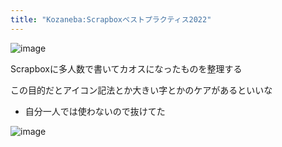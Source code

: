 ```yaml
---
title: "Kozaneba:Scrapboxベストプラクティス2022"
---
```


![image](https://gyazo.com/9e3fa1a9baee56a742a5d073759a6465/thumb/1000)

Scrapboxに多人数で書いてカオスになったものを整理する

この目的だとアイコン記法とか大きい字とかのケアがあるといいな
- 自分一人では使わないので抜けてた

![image](https://gyazo.com/e20d2a391da86e9324e31a3f10be7234/thumb/1000)
